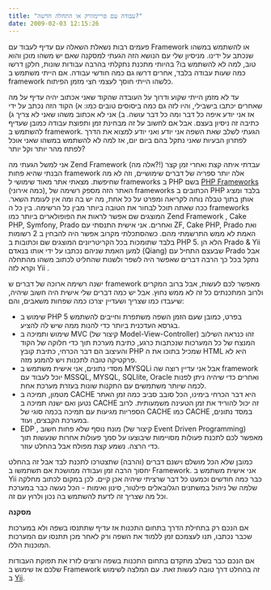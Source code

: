 ```yaml
---
title: "עבודה עם פריימוורק או התחלה חדשה?"
date: 2009-02-03 12:15:26
---
```


פעמים רבות נשאלת השאלה עם עדיף לעבוד עם Framework או להשתמש במשהו שנכתב על ידינו. מניסיון שלי עם הנושא הזה הגעתי למסקנה שאם יש משהו מוכן והוא טוב, למה לא להשתמש בו? בהיותי מתכנת נתקלתי בהרבה עבודות שונות, חלקן דרשו כמה שעות עבודה בלבד, אחרים דרשו גם כמה חודשי עבודה. אם הייתי משתמש ב framework כלשהו הייתי חוסך לעצמי חצי מזמן הפיתוח.

עד לא מזמן הייתי שקוע ודרוך על העובדה שהקוד שאני אכתוב יהיה עדיף על מה שאחרים יכתבו בישבילי, והיו לזה גם כמה ביסוסים טובים כמו: א) הקוד הזה נכתב על ידי אז אני יודע איפה כל דבר ומה כל דבר עושה. ב) אני לא אכתוב משהו שאני לא צריך ג) כתיבה זה ניסיון בעצם. אבל אם לחשוב על זה מבחינת זמן ותפוצת עבודה כמובן שעדיף להשתמש ב framework. הגעתי לשלב שאת השפה אני יודע ואני יודע למצוא את הדרך לפתרון הבעיות שאני נתקל בהם ביום יום, אז למה לא להשתמש במשהו שאני אוכל לפתח מהר יותר וקל יותר?

אני למשל הגעתי מה Zend Framework (אלה מה?!) עבדתי איתה קצת ואחרי זמן קצר הבנתי שהיא פחות framework אלה יותר ספריה של דברים שימושיים, וזה לא מה שחיפשת. מצאתי אתר מאוד שימושי ל frameworks ב PHP בשם <a href="http://www.phpframeworks.com" target="_blank">PHP Frameworks</a> (כמה אירוני), האתר הזה מספק רשימה של frameworks הכתובים ב PHP בלבד ומציג אותן בתוך טבלה נוחה לקריאה ומפרט על כל אחת, מה יש בה ומה אין לעומת השאר. ככה שאתה תוכל לבחור את הטובה ביותר מבין כל הרשימה. בין כל ה frameworks המוצגים שם אפשר לראות את הפופולארים ביותר כמו Zend Framework , Cake PHP, Symfony, Prado ואחרים. אני אישית התנסתי עם ZF, Cake PHP, Prado ואת האמת לא ממש התרשמתי מהם. כשהסתכלתי מקרוב אפשר היה להבחין ב 2 רשומות בלבד שתומכות בכל הקריטריונים המוצגים שם וכתובות ב PHP 5. הלא הן Prado &amp; Yii למען האמת שניהם נכתבו על ידי אותו בנאדם (Qiang) שבעצם התחיל עם Prado אבל נתקל בכל כך הרבה דברים שאפשר היה לשפר ולשנות שהחליט לכתוב משהו מהתחלה וקרא לזה Yii .

ישנה רשימה ארוכה של דברים ש framework מאפשר לכם לעשות, אבל ברוב המקרים ולרוב המתכנתים כל זה לא ממש נחוץ. אבל יש כמה דברים שלי אישית היה חשוב שיהיה, שיעבדו כמו שצריך ושעדיין יצרכו כמה שפחות משאבים, והם:
<ul>
	<li>שימוש ב PHP 5 בפרט, כמובן שעם הזמן השפה משתפרת וחייבים להשתמש בגרסא העדכנית ביותר כדי להנות ממה שיש לה להציע.</li>
	<li>שימוש ותמיכה ב MVC (קיצור של Model-View-Controller) זהו כנראה השילוב המנצח של כל המערכות שנכתבות כרגע, כתיבת מערכת תוך כדי חלוקה של הקוד והעיצוב הם דבר הכרחי, כתיבת קובץ PHP שמכיל בתוכו את ה HTML היא לא פרקטיקה טובה לתכנות ויש להמנע מזה.</li>
	<li>מסדי נתונים, אני אישית משתמש ב MYSQLi אבל אני עדיין רוצה שה framework יוכל לעבוד עם MSSQL, MYSQL, SQLlite, Oracle ואחרים כדי שיהיה ניתן לפנות לכמה שיותר משתמשים עם התקנות שונות בעזרת מערכת אחת.</li>
	<li>מטמון, תמיכה ב CACHE היא דבר הכרחי בימינו, הכל סובב סביב כמה זמן האתר נטען ואם ישנה תמיכה ב CACHE זה יכול להוריד את זמן הטעינה משמעותית. לרוב הספריות מגיעות עם תמיכה בכמה סוגי של CACHE כמו CACHE במסד נתונים, במערכת הקבצים, ועוד.</li>
	<li>EDP , מונח נוסף שלא פחות חשוב (קיצור של Event Driven Programming) מאפשר לכם לתכנת פעולות מסויימות שיבוצעו על סמך פעולות אחרות שנעשות תוך כדי הרצה. נשמע קצת מפולח אבל בהחלט עוזר.</li>
</ul>
כמובן שלא הכל מושלם וישנם דברים (והרבה) שתצטרכו לתכנת לבד אבל זה בהחלט יחסוך הרבה זמן ועבודה ממושכת אם תשתמשו ב Framework. אני אישית משתמש ב Yii כבר כמה חודשים וכמעט כל דבר שרציתי שיהיה אכן קיים. לכן במקום לכתוב מחלקה שלמה של ניהול במשתנים הגלובאלים פילטור, סינון ואימות - הכל נעשה כבר במערכת וכל מה שצריך זה לדעת להשתמש בה נכון ולרוץ עם זה.

<strong>מסקנה</strong>

אם הנכם רק בתחילת הדרך בתחום התכנות אז עדיף שתתנסו בשפה ולא במערכות שכבר נכתבו, תנו לעצמכם זמן ללמוד את השפה ורק לאחר מכן תתנסו עם המערכות המוכנות הללו.

אם הנכם כבר בשלב מתקדם בתחום התכנות בשפה ורוצים לזרז את תפוקת העבודות שלכם אז שימוש ב Framework זה בהחלט דרך טובה לעשות זאת. עם המלצה לשימוש ב <a href="http://www.yiiframework.com" target="_blank">Yii</a>.
